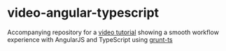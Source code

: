 video-angular-typescript
========================

Accompanying repository for a [video tutorial](http://www.youtube.com/watch?v=0-6vT7xgE4Y&hd=1) 
showing a smooth workflow experience with AngularJS and TypeScript using [grunt-ts](https://npmjs.org/package/grunt-ts)
